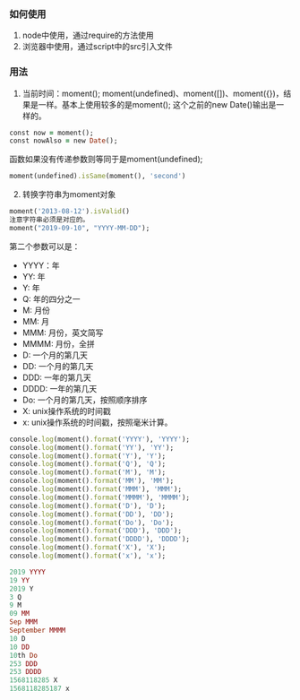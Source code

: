 ### 如何使用
1. node中使用，通过require的方法使用
2. 浏览器中使用，通过script中的src引入文件

### 用法
1. 当前时间：moment(); moment(undefined)、moment([])、moment({})，结果是一样。基本上使用较多的是moment();
这个之前的new Date()输出是一样的。

```ruby
const now = moment();
const nowAlso = new Date();
```
函数如果没有传递参数则等同于是moment(undefined);

```ruby
moment(undefined).isSame(moment(), 'second')
```
2. 转换字符串为moment对象
```ruby
moment('2013-08-12').isValid()
注意字符串必须是对应的。
moment("2019-09-10", "YYYY-MM-DD");
```
第二个参数可以是：
- YYYY：年
- YY: 年
- Y: 年  
- Q: 年的四分之一
- M: 月份
- MM: 月
- MMM: 月份，英文简写
- MMMM: 月份，全拼
- D: 一个月的第几天
- DD: 一个月的第几天
- DDD: 一年的第几天
- DDDD: 一年的第几天
- Do: 一个月的第几天，按照顺序排序
- X: unix操作系统的时间戳
- x: unix操作系统的时间戳，按照毫米计算。
 ```ruby
console.log(moment().format('YYYY'), 'YYYY');
console.log(moment().format('YY'), 'YY');
console.log(moment().format('Y'), 'Y');
console.log(moment().format('Q'), 'Q');
console.log(moment().format('M'), 'M');
console.log(moment().format('MM'), 'MM');
console.log(moment().format('MMM'), 'MMM');
console.log(moment().format('MMMM'), 'MMMM');
console.log(moment().format('D'), 'D');
console.log(moment().format('DD'), 'DD');
console.log(moment().format('Do'), 'Do');
console.log(moment().format('DDD'), 'DDD');
console.log(moment().format('DDDD'), 'DDDD');
console.log(moment().format('X'), 'X');
console.log(moment().format('x'), 'x');

2019 YYYY
19 YY
2019 Y
3 Q
9 M
09 MM
Sep MMM
September MMMM
10 D
10 DD
10th Do
253 DDD
253 DDDD
1568118285 X
1568118285187 x
 ```

